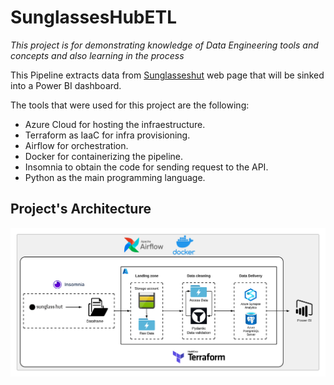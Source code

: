 # SunglassesHubETL
*This project is for demonstrating knowledge of Data Engineering tools and concepts and also learning in the process*

This Pipeline extracts data from [Sunglasseshut](https://www.sunglasshut.com) web page that will be sinked into a Power BI dashboard.

The tools that were used for this project are the following:
- Azure Cloud for hosting the infraestructure.
- Terraform as IaaC for infra provisioning.
- Airflow for orchestration.
- Docker for containerizing the pipeline.
- Insomnia to obtain the code for sending request to the API.
- Python as the main programming language.

## Project's Architecture
![Projects Architecture](https://github.com/SebasMBK/SunglassesHubETL/blob/a556bf21b3f929e4261d68ae840bd754b962fc63/images/azure_etl.png)
